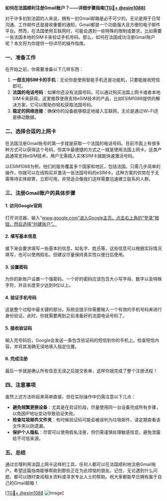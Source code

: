 **如何在法国顺利注册Gmail账户？——详细步骤指南[[TG💪+ @esim1088](https://t.me/s/esim1088)]**

对于许多初到法国的人来说，拥有一封Gmail邮箱是必不可少的。无论是用于日常沟通、工作邮件还是接收重要的通知，Gmail都是一个功能强大且方便的电子邮件平台。然而，在法国使用互联网时，可能会遇到一些特殊的限制或要求，比如需要一张法国本地的SIM卡来验证手机号码。那么，如何在法国成功注册Gmail账户呢？本文将为你提供一份详尽的操作指南。

### 一、准备工作

在开始之前，你需要准备以下几样东西：

1. **一部支持SIM卡的手机**：无论你是使用智能手机还是功能机，只要能接收短信即可。
2. **法国的电话号码**：如果你还没有法国号码，可以通过购买法国上网卡或者本地SIM卡来获得。这里推荐使用支持eSIM技术的产品，比如ESIM1088提供的解决方案，它可以帮助你轻松获取法国号码。
3. **稳定的网络连接**：确保你的设备能够稳定地接入互联网，无论是通过Wi-Fi还是移动数据。

### 二、选择合适的上网卡

在法国注册Gmail账号的第一步就是获取一个法国的电话号码。目前市面上有很多种方式可以获得这个号码，但其中最便捷的方式之一就是使用法国上网卡。这类产品通常支持eSIM技术，用户无需插入实体SIM卡就能快速激活号码。

以ESIM1088为例，他们的服务覆盖多个国家和地区，包括法国。只需几步简单的操作，你就可以在线购买并激活一张法国号码的eSIM卡。这种方案的优势在于无需等待实体邮寄，立即可用，非常适合像我们这样需要迅速建立联系的人群。

### 三、注册Gmail账户的具体步骤

#### 1. 访问Google官网

打开浏览器，输入“www.google.com”进入Google主页。点击右上角的“登录”按钮，然后选择“创建账户”。

#### 2. 填写基本信息

接下来会要求填写一些基本的信息，如名字、姓氏等。这些信息可以根据实际情况填写，也可以使用假名，但建议尽量保持真实性以便日后使用。

#### 3. 设置密码

为你的新账户设置一个强密码。一个好的密码应该包含大小写字母、数字以及特殊字符，并且长度至少达到8位以上。

#### 4. 验证手机号码

这是整个过程中最关键的部分。系统会提示你需要输入一个有效的手机号码来进行身份验证。此时，你就需要用到之前准备好的法国电话号码了。

#### 5. 接收验证码

输入完号码后，Google会发送一条包含验证码的短信到你的手机上。检查短信内容，并将其准确无误地填入指定位置。

#### 6. 完成注册

最后一步就是确认所有信息无误之后提交表单，这样你就完成了整个注册流程！

### 四、注意事项

虽然上述方法听起来简单直接，但在实际操作中仍需注意以下几点：

- **避免频繁更换设备**：尤其是在验证阶段，尽量使用同一台设备完成所有步骤，以免因IP地址变动导致验证失败。
- **检查垃圾邮件文件夹**：有时候验证码可能会被误判为垃圾邮件，请定期查看该文件夹以防遗漏。
- **保护个人隐私**：尽管可以使用假名注册，但仍需谨慎处理敏感信息，避免泄露给不可信来源。

### 五、总结

通过合理利用法国上网卡这样的工具，任何人都可以在法国顺利地注册Gmail账户。希望这篇指南能够帮助到那些正在为此烦恼的朋友。记住，无论遇到什么问题，都可以随时查阅相关资料或寻求专业人士的帮助。祝大家都能早日拥有属于自己的Gmail邮箱！

[[TG💪+ @esim1088](https://t.me/s/esim1088) ![Image](https://i.postimg.cc/4NQfJmqS/Snipaste-2025-05-13-00-14-12.png)]